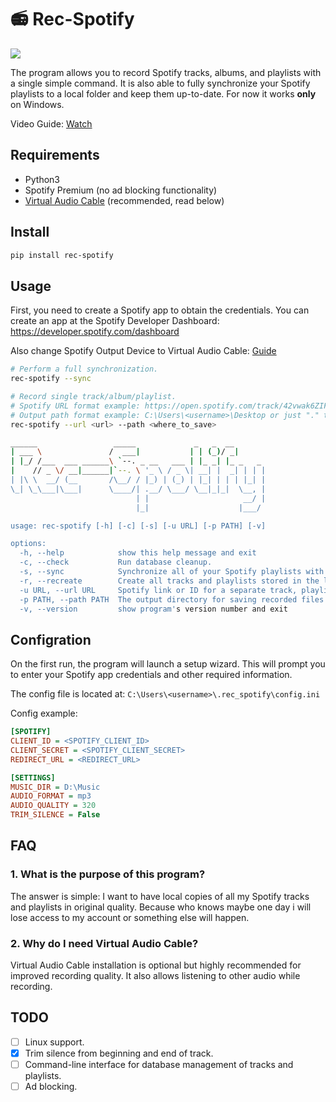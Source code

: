 # 📻 Rec-Spotify

![](etc/screen.png)

The program allows you to record Spotify tracks, albums, and playlists with a single simple command. It is also able to fully synchronize your Spotify playlists to a local folder and keep them up-to-date. For now it works **only** on Windows.

Video Guide: [Watch](https://mega.nz/file/nV8XlKzT#yJhTn7TrQR_6TH3J-26-W2hBHL4W_auAAR0nkzwDsgs)

## Requirements

- Python3
- Spotify Premium (no ad blocking functionality)
- [Virtual Audio Cable](https://vb-audio.com/Cable) (recommended, read below)

## Install

```sh
pip install rec-spotify
```

## Usage

First, you need to create a Spotify app to obtain the credentials. You can create an app at the Spotify Developer Dashboard: https://developer.spotify.com/dashboard

Also change Spotify Output Device to Virtual Audio Cable: [Guide](https://youtu.be/EH-VzIpX7e0?t=86)

```sh
# Perform a full synchronization.
rec-spotify --sync

# Record single track/album/playlist.
# Spotify URL format example: https://open.spotify.com/track/42vwak6ZIFMscDhzz3S52f
# Output path format example: C:\Users\<username>\Desktop or just "." to save in current directory
rec-spotify --url <url> --path <where_to_save>

______                 _____             _   _  __       
| ___ \               /  ___|           | | (_)/ _|      
| |_/ /___  ___ ______\ `--. _ __   ___ | |_ _| |_ _   _ 
|    // _ \/ __|______|`--. \ '_ \ / _ \| __| |  _| | | |
| |\ \  __/ (__       /\__/ / |_) | (_) | |_| | | | |_| |
\_| \_\___|\___|      \____/| .__/ \___/ \__|_|_|  \__, |
                            | |                     __/ |
                            |_|                    |___/ 

usage: rec-spotify [-h] [-c] [-s] [-u URL] [-p PATH] [-v]

options:
  -h, --help            show this help message and exit
  -c, --check           Run database cleanup.
  -s, --sync            Synchronize all of your Spotify playlists with local music library.
  -r, --recreate        Create all tracks and playlists stored in the local database to the user`s Spotify account. (Useful for newly created account.)
  -u URL, --url URL     Spotify link or ID for a separate track, playlist, or album.
  -p PATH, --path PATH  The output directory for saving recorded files
  -v, --version         show program's version number and exit
```

## Configration

On the first run, the program will launch a setup wizard. This will prompt you to enter your Spotify app credentials and other required information.

The config file is located at: ```C:\Users\<username>\.rec_spotify\config.ini```

Config example:

```ini
[SPOTIFY]
CLIENT_ID = <SPOTIFY_CLIENT_ID>
CLIENT_SECRET = <SPOTIFY_CLIENT_SECRET>
REDIRECT_URL = <REDIRECT_URL>

[SETTINGS]
MUSIC_DIR = D:\Music
AUDIO_FORMAT = mp3
AUDIO_QUALITY = 320
TRIM_SILENCE = False
```

## FAQ

### 1. What is the purpose of this program?

The answer is simple: I want to have local copies of all my Spotify tracks and playlists in original quality. Because who knows maybe one day i will lose access to my account or something else will happen.

### 2. Why do I need Virtual Audio Cable?

Virtual Audio Cable installation is optional but highly recommended for improved recording quality. It also allows listening to other audio while recording.


## TODO

- [ ] Linux support.
- [x] Trim silence from beginning and end of track.
- [ ] Command-line interface for database management of tracks and playlists.
- [ ] Ad blocking.
